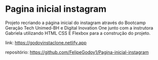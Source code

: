 # Pagina inicial instagram

Projeto recriando a página inicial do instagram através do Bootcamp Geração Tech Unimed-BH e 
Digital Inovation One junto com a instrutora Gabriela utilizando HTML CSS E Flexbox para a construção
do projeto.

link: https://godoyinstaclone.netlify.app

repositório: https://github.com/FelipeGodoy1/Pagina-inicial-instagram

